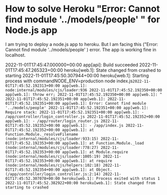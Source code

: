 
# How to solve Heroku "Error: Cannot find module '../models/people' " for Node.js app

I am trying to deploy a node.js app to heroku. But I am facing this ("Error: Cannot find module '../models/people' ) error. The app is working fine in localhost.

   2022-11-01T17:45:47.000000+00:00 app[api]: Build succeeded 2022-11-01T17:45:47.265323+00:00 heroku[web.1]: State changed from crashed to starting 2022-11-01T17:45:50.307944+00:00 heroku[web.1]: Starting process with commandNODE_ENV=production       node index.js`
2022-11-01T17:45:52.192313+00:00 app[web.1]: node:internal/modules/cjs/loader:936
2022-11-01T17:45:52.192350+00:00 app[web.1]: throw err;
2022-11-01T17:45:52.192350+00:00 app[web.1]: ^
2022-11-01T17:45:52.192351+00:00 app[web.1]:
2022-11-01T17:45:52.192351+00:00 app[web.1]: Error: Cannot find module '../models/people'
2022-11-01T17:45:52.192351+00:00 app[web.1]: Require stack:
2022-11-01T17:45:52.192351+00:00 app[web.1]: - /app/controller/login_controller.js
2022-11-01T17:45:52.192352+00:00 app[web.1]: - /app/router/login_router.js
2022-11-01T17:45:52.192352+00:00 app[web.1]: - /app/index.js
2022-11-01T17:45:52.192352+00:00 app[web.1]: at Function.Module._resolveFilename (node:internal/modules/cjs/loader:933:15)
2022-11-01T17:45:52.192353+00:00 app[web.1]: at Function.Module._load     (node:internal/modules/cjs/loader:778:27)
2022-11-01T17:45:52.192353+00:00 app[web.1]: at Module.require (node:internal/modules/cjs/loader:1005:19)
2022-11-01T17:45:52.192353+00:00 app[web.1]: at require (node:internal/modules/cjs/helpers:102:18)
2022-11-01T17:45:52.192354+00:00 app[web.1]: at Object. (/app/controller/login_controller.js:2:14)
2022-11-01T17:45:52.307078+00:00 heroku[web.1]: Process exited with status 1
2022-11-01T17:45:52.382922+00:00 heroku[web.1]: State changed from starting to crashed    `

        